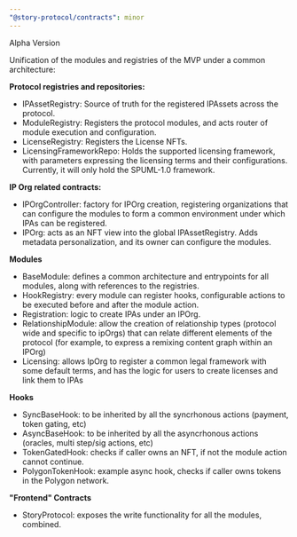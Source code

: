 ```yaml
---
"@story-protocol/contracts": minor
---
```


Alpha Version

Unification of the modules and registries of the MVP under a common architecture:

**Protocol registries and repositories:**
- IPAssetRegistry: Source of truth for the registered IPAssets across the protocol.
- ModuleRegistry: Registers the protocol modules, and acts router of module execution and configuration.
- LicenseRegistry: Registers the License NFTs.
- LicensingFrameworkRepo: Holds the supported licensing framework, with parameters expressing the licensing terms and their configurations. Currently, it will only hold the SPUML-1.0 framework.
  
**IP Org related contracts:**
- IPOrgController: factory for IPOrg creation, registering organizations that can configure the modules to form a common environment under which IPAs can be registered.
- IPOrg: acts as an NFT view into the global IPAssetRegistry. Adds metadata personalization, and its owner can configure the modules.

**Modules**
- BaseModule: defines a common architecture and entrypoints for all modules, along with references to the registries.
- HookRegistry: every module can register hooks, configurable actions to be executed before and after the module action.
- Registration: logic to create IPAs under an IPOrg.
- RelationshipModule: allow the creation of relationship types (protocol wide and specific to ipOrgs) that can relate different elements of the protocol (for example, to express a remixing content graph within an IPOrg)
- Licensing: allows IpOrg to register a common legal framework with some default terms, and has the logic for users to create licenses and link them to IPAs

**Hooks**
- SyncBaseHook: to be inherited by all the syncrhonous actions (payment, token gating, etc)
- AsyncBaseHook: to be inherited by all the asyncrhonous actions (oracles, multi step/sig actions, etc)
- TokenGatedHook: checks if caller owns an NFT, if not the module action cannot continue.
- PolygonTokenHook: example async hook, checks if caller owns tokens in the Polygon network.

**"Frontend" Contracts**
- StoryProtocol: exposes the write functionality for all the modules, combined.